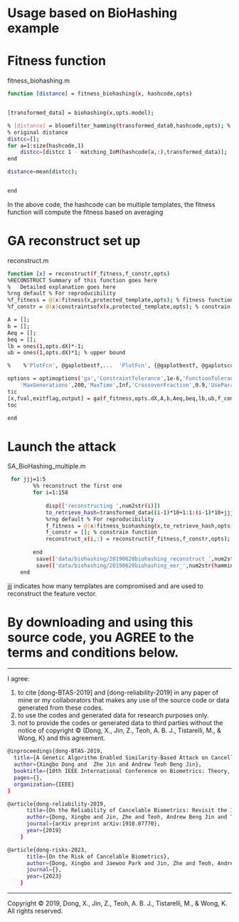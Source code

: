 # Usage based on BioHashing example

# Fitness function
fitness_biohashing.m
```bash
function [distance] = fitness_biohashing(x, hashcode,opts)


[transformed_data] = biohashing(x,opts.model);

% [distance] = bloomfilter_hamming(transformed_data0,hashcode,opts); %
% original distance
distcc=[];
for a=1:size(hashcode,1)
    distcc=[distcc 1 - matching_IoM(hashcode(a,:),transformed_data)];
end

distance=mean(distcc);


end
```

In the above code, the hashcode can be multiple templates, the fitness function will compute the fitness based on averaging

# GA reconstruct set up
reconstruct.m

```bash
function [x] = reconstruct(f_fitness,f_constr,opts)
%RECONSTRUCT Summary of this function goes here
%   Detailed explanation goes here
%rng default % For reproducibility
%f_fitness = @(x)fitness(x,protected_template,opts); % fitness function
%f_constr = @(x)constraintsofx(x,protected_template,opts); % constrain function

A = [];
b = [];
Aeq = [];
beq = [];
lb = ones(1,opts.dX)*-1;
ub = ones(1,opts.dX)*1; % upper bound

%    %'PlotFcn', @gaplotbestf,...  'PlotFcn', {@gaplotbestf, @gaplotscores},

options = optimoptions('ga','ConstraintTolerance',1e-6,'FunctionTolerance',1e-10,...
    'MaxGenerations',200,'MaxTime',Inf,'CrossoverFraction',0.9,'UseParallel',true);
tic
[x,fval,exitflag,output] = ga(f_fitness,opts.dX,A,b,Aeq,beq,lb,ub,f_constr,options);
toc

end
```
# Launch the attack
SA_BioHashing_multiple.m

```bash
 for jjj=1:5
        %% reconstruct the first one
        for i=1:158
            
            disp(['reconstructing ',num2str(i)])
            to_retrieve_hash=transformed_data((i-1)*10+1:1:(i-1)*10+jjj,:); % first of the template are used to reconstruct
            %rng default % For reproducibility
            f_fitness = @(x)fitness_biohashing(x,to_retrieve_hash,opts); % fitness function
            f_constr = []; % constrain function
            reconstruct_x(i,:) = reconstruct(f_fitness,f_constr,opts);
            
        end
         save(['data/biohashing/20190620biohashing_reconstruct_',num2str(hamming_dimension),'_',num2str(jjj),'.mat'],'reconstruct_x');
         save(['data/biohashing/20190620biohashing_eer_',num2str(hamming_dimension),'_',num2str(jjj),'.mat'],'EER_HASH');
    end
```
jjj indicates how many templates are compromised and are used to reconstruct the feature vector.

# By downloading and using this source code, you AGREE to the terms and conditions below.

----------------------------------

I agree:

1) to cite [dong-BTAS-2019] and [dong-reliability-2019] in any paper of mine or my collaborators that makes any use of the source code or data generated from these codes.
2) to use the codes and generated data for research purposes only.
3) not to provide the codes or generated data to third parties without the notice of copyright © (Dong, X., Jin, Z., Teoh, A. B. J., Tistarelli, M., & Wong, K) and this agreement.

```bash
@inproceedings{dong-BTAS-2019,
  title={A Genetic Algorithm Enabled Similarity-Based Attack on Cancellable Biometrics},
  author={Xingbo Dong and  Zhe Jin and Andrew Teoh Beng Jin},
  booktitle={10th IEEE International Conference on Biometrics: Theory, Applications and Systems (BTAS)},
  pages={},
  organization={IEEE}
}
```
```bash
@article{dong-reliability-2019,
      title={On the Reliability of Cancelable Biometrics: Revisit the Irreversibility},
      author={Dong, Xingbo and Jin, Zhe and Teoh, Andrew Beng Jin and Tistarelli, Massimo and Wong, KokSheik},
      journal={arXiv preprint arXiv:1910.07770},
      year={2019}
    }
```
```bash
@article{dong-risks-2023,
      title={On the Risk of Cancelable Biometrics},
      author={Dong, Xingbo and Jaewoo Park and Jin, Zhe and Teoh, Andrew Beng Jin and Tistarelli, Massimo and Wong, KokSheik},
      journal={},
      year={2023}
    }
```
----------------------------------

Copyright © 2019, Dong, X., Jin, Z., Teoh, A. B. J., Tistarelli, M., & Wong, K. All rights reserved.



